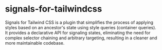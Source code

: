# signals-for-tailwindcss
Signals for Tailwind CSS is a plugin that simplifies the process of applying styles based on an ancestor's state using style queries (container queries). It provides a declarative API for signaling states, eliminating the need for complex selector chaining and arbitrary targeting, resulting in a cleaner and more maintainable codebase.
